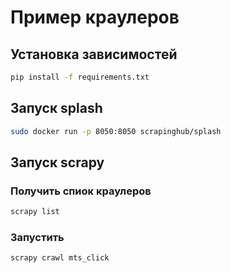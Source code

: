 # Пример краулеров

## Установка зависимостей
```bash
pip install -f requirements.txt
```

## Запуск splash
```bash
sudo docker run -p 8050:8050 scrapinghub/splash
```

## Запуск scrapy
### Получить спиок краулеров
```bash
scrapy list
```
### Запустить
```bash
scrapy crawl mts_click
```